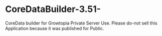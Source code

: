 # CoreDataBuilder-3.51-
CoreData builder for Growtopia Private Server Use. Please do-not sell this Application because it was published for Public.
